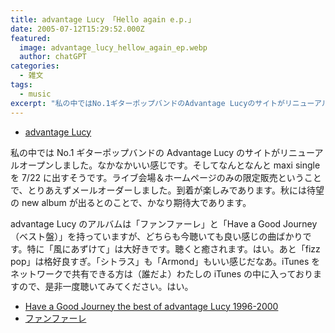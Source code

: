 ```yaml
---
title: advantage Lucy 「Hello again e.p.」
date: 2005-07-12T15:29:52.000Z
featured:
  image: advantage_lucy_hellow_again_ep.webp
  author: chatGPT
categories:
  - 雑文
tags:
  - music
excerpt: "私の中ではNo.1ギターポップバンドのAdvantage Lucyのサイトがリニューアルオープンしました。なかなかいい感じです。そしてなんとなんとmaxi singleを7/22に出すそうです。ライブ会場＆ホームページのみの限定販売ということで、とりあえずメールオーダーしました。到着が楽しみであります。秋には待望のnew albumが出るとのことで、かなり期待大であります。"
---
```


- [advantage Lucy](https://advantagelucy.com/)

私の中では No.1 ギターポップバンドの Advantage Lucy のサイトがリニューアルオープンしました。なかなかいい感じです。そしてなんとなんと maxi single を 7/22 に出すそうです。ライブ会場＆ホームページのみの限定販売ということで、とりあえずメールオーダーしました。到着が楽しみであります。秋には待望の new album が出るとのことで、かなり期待大であります。

advantage Lucy のアルバムは「ファンファーレ」と「Have a Good Journey（ベスト盤）」を持っていますが、どちらも今聴いても良い感じの曲ばかりです。特に「風にあずけて」は大好きです。聴くと癒されます。はい。あと「fizz pop」は格好良すぎ。「シトラス」も「Armond」もいい感じだなあ。iTunes をネットワークで共有できる方は（誰だよ）わたしの iTunes の中に入っておりますので、是非一度聴いてみてください。はい。

- [Have a Good Journey the best of advantage Lucy 1996-2000](http://www.amazon.co.jp/exec/obidos/ASIN/B00005HYI8/ref=nosim/yutakayamaguc-22)
- [ファンファーレ](http://www.amazon.co.jp/exec/obidos/ASIN/B00005GMJO/ref=nosim/yutakayamaguc-22)
